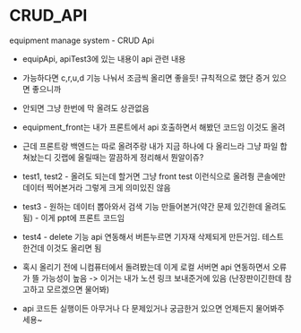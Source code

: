 # CRUD_API
equipment manage system - CRUD Api


* equipApi, apiTest3에 있는 내용이 api 관련 내용
* 가능하다면 c,r,u,d 기능 나눠서 조금씩 올리면 좋을듯! 규칙적으로 했단 증거 있으면 좋으니까
* 안되면 그냥 한번에 막 올려도 상관없음

* equipment_front는 내가 프론트에서 api 호출하면서 해봤던 코드임 이것도 올려
* 근데 프론트랑 백엔드는 따로 올려주랑 내가 지금 하나에 다 올리느라 그냥 파일 합쳐놨는디 깃랩에 올릴때는 깔끔하게 정리해서 뭔알이쥬?
* test1, test2 - 올려도 되는데 할거면 그냥 front test 이런식으로 올려줭 콘솔에만 데이터 찍어본거라 그렇게 크게 의미있진 않음
* test3 - 원하는 데이터 뽑아와서 검색 기능 만들어본거(약간 문제 있긴한데 올려도 됨) - 이게 ppt에 프론트 코드임
* test4 - delete 기능 api 연동해서 버튼누르면 기자재 삭제되게 만든거임. 테스트 한건데 이것도 올리면 됨
* 혹시 올리기 전에 니컴퓨터에서 돌려봤는데 이게 로컬 서버면 api 연동하면서 오류가 뜰 가능성이 높음 -> 이거는 내가 노션 링크 보내준거에 있음 (난장판이긴한데 참고하고 모르겠으면 물어봐)
* api 코드든 실행이든 아무거나 다 문제있거나 궁금한거 있으면 언제든지 물어봐주세용~
